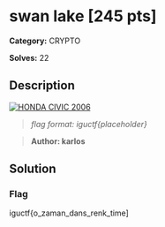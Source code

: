 # swan lake [245 pts]

**Category:** CRYPTO

**Solves:** 22

## Description
[![HONDA CIVIC 2006](http://img.youtube.com/vi/UWxtpBcYzao/0.jpg)](http://www.youtube.com/watch?v=UWxtpBcYzao "SWAN LAKE")

>*flag format: iguctf{placeholder}*

>**Author: karlos**

## Solution

### Flag
iguctf{o_zaman_dans_renk_time]
